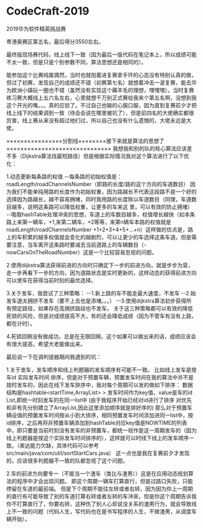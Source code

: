 # CodeCraft-2019
2019华为软件精英挑战赛 

粤港奥赛区第五名，最后得分3550左右。

最终版现场赛代码，线上线下一致（因为最后一版代码在笔记本上，所以成绩可能不太一致，但是只是个别参数不同，算法思想还是相同的）。

能参加这个比赛纯属偶然，当时也就抱着进复赛拿手环的心态没有特别认真的做，但过了初赛，发现自己的成绩还不错（初赛第七名）就想着冲击一波复赛，能去华为欧洲小镇玩一圈也不错（虽然没有实现这个薅羊毛的理想，嘿嘿嘿）。当时复赛练习赛大概线上五六名左右，心里就想千万别正式赛给我来个第五名啊，没想到我这个开光的嘴。。。真的应验了。不过自己也输的心服口服，因为直到复赛前夕才把线上线下的结果调到一致（待会会说在哪里被坑了），但是前四名的大佬确实都很厉害，线上赛从来没有超过他们过，所以自己也没有什么遗憾的，大佬永远是大佬。

××××××××××××××××分割线××××××××接下来就是算法的思想了××××××××××××××××××××××××××××××
我想我和别的队的核心算法应该差不多（Dijkstra算法找最短路径）但是根据实际情况我对这个算法进行了以下优化：

1.动态更新每条路的权值
    --每条路的初始权值是：roadLength/roadChannelsNumber（即路的长度/路的这个方向的车道数目）
    因为我们不能单纯用路的长度作为初始权重，因为路越长不代表这段路不是一个好的选择因为路越长，越不容易拥堵，同时我用路的长度除以车道数目（同理，车道数目越多，说明这条路可以降低权重，让更多的车来这  里，可以有效的防止拥堵）
    --吸取hashTable处理冲突的思想，车道上的车数目越多，权值增长越快（如本条路上来第一辆车，+1,来第二辆车，+2等等，来第n辆车本路的权值就是 roadLength/roadChannelsNumber             +1+2+3+4+5+...+n）这样做的优点是，路上的车积累的越多权值就会变化的越剧烈，可以让更少的车选择这条车道。但是需要注意，当车离开这条路时要减去当前道路上的车辆数目（-nowCarsOnTheRoadNumber）这是一个比较容易忽视的问题。
    
2.使用dijkstra算法获得前进的方向时只确定下一步的前进方向，就是步步为营，走一步再看下一步的方向，因为道路状态是实时更新的，这样动态的获得前进方向可以使车在获得当前时刻的最优选择。

3.关于发车，我尝试了三种策略：
   --1.新上路的车不能走最大速度，不发车
   --2.始发车道太拥挤不发车（要不上去也是添堵。。。）
   --3.使用dijkstra算法初步获得所有预定路径，如果存在高拥挤路段也不发车。
 关于这三种策略都可以有效的降低死锁的风险，但是对成绩提高不大，有的还会降低成绩（因为不管车有没有上路，都在计时）。
 
 4.死锁回朔没有做成功，总是在无限回朔，这个如果可以做出来的话，成绩应该会有很大提高，希望大老能做出来。
 
 最后说一下在调判提器期间我遇到的坑：
 
 1.关于发车，发车顺序和线上判题器的发车顺序有可能不一致。
   比如线上发车是按 车id 实际发车时间 排序，但是对于预置车辆，预置发车时间在我的算法中并不是按时发车的，因此在线下发车排序中，我对每个周期可以发的做如下排序：
     数据结构是hashtable<startTime,ArrayList<carID>> >
     发车时间作为key值，value是车的id List,即统一时刻发车的在同一list中
     (由于我程序开始已经对id进行了排序 对优先和非有先分别建立了ArrayList,因此这里添加顺序就是排好序的)
     那么对于预置车辆设值的预置发车时间按从小到大排序，相同预置发车时间添加进同一list中，按id排序，之后再将非预置车辆添加到hashTable对应key值是NOWTIME的列表中，即只要是当前时刻没有发车的非预置车，都统一视作是这一周期发车的（因为线上判题器是按这个实际发车时间排序的），这样就可以时线下线上的发车顺序一致。（表达能力欠缺，具体代码可以参考src/main/java/com/util/sortStartCars.java）
     这一点也是我在复赛前夕才发现的，应该很多判题器不一致的队都忽视了这个问题。
    
2.车的前进方向要专一（不能当一个渣车（类比与渣男））这是在应用动态规划算法的程序中才会出现问题。
    即这个周期一辆车打算直行，但是过路口失败，只能停留在车道的最前端。
    但是下个周期不能往左转或者右转，因为因为你上一周期的直行有可能导致了别的车道打算右转或者左转的车冲突，但是你这个周期告诉我你不打算直行了，你要右转，这种伤了别人心却说没关系的渣男行为，就会导致线上不一致的问题（代码人生，写代码也在是书写程序的人生，不做渣男，从调度车辆开始）。
    
